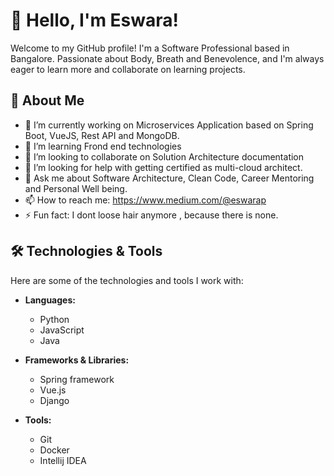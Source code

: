 # 👋 Hello, I'm Eswara!

Welcome to my GitHub profile! I'm a Software Professional based in Bangalore. Passionate about Body, Breath and Benevolence, 
and I'm always eager to learn more and collaborate on learning projects.

## 🚀 About Me

- 🔭 I’m currently working on Microservices Application based on Spring Boot, VueJS, Rest API and MongoDB.
- 🌱 I’m learning Frond end technologies
- 👯 I’m looking to collaborate on Solution Architecture documentation
- 🤔 I’m looking for help with getting certified as multi-cloud architect.
- 💬 Ask me about Software Architecture, Clean Code, Career Mentoring and Personal Well being.
- 📫 How to reach me: https://www.medium.com/@eswarap
- ⚡ Fun fact: I dont loose hair anymore , because there is none.

## 🛠️ Technologies & Tools

Here are some of the technologies and tools I work with:

- **Languages:** 
  - Python
  - JavaScript
  - Java
  
- **Frameworks & Libraries:**
  - Spring framework
  - Vue.js
  - Django
  
- **Tools:**
  - Git
  - Docker
  - Intellij IDEA
